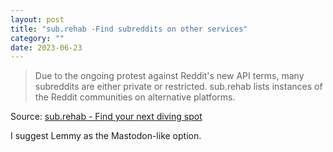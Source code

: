 ```yaml
---
layout: post
title: "sub.rehab -Find subreddits on other services"
category: ""
date: 2023-06-23
---
```


>Due to the ongoing protest against Reddit's new API terms, many subreddits are either private or restricted. sub.rehab lists instances of the Reddit communities on alternative platforms.

Source: [sub.rehab - Find your next diving spot](https://sub.rehab/)

I suggest Lemmy as the Mastodon-like option.
